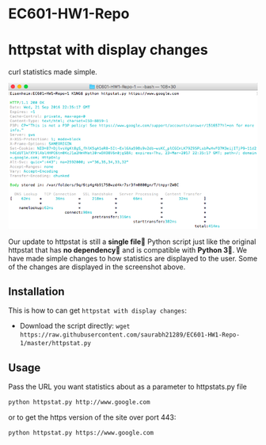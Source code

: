 # EC601-HW1-Repo

# httpstat with display changes

curl statistics made simple.

![screenshot](screenshot_new.png)


Our update to httpstat is still a **single file🌟** Python script just like the original httpstat that has **no dependency👏** and is compatible with **Python 3🍻**. We have made simple changes to how statistics are displayed to the user. Some of the changes are displayed in the screenshot above.


## Installation

This is how to can get `httpstat with display changes`:

- Download the script directly: `wget https://raw.githubusercontent.com/saurabh21289/EC601-HW1-Repo-1/master/httpstat.py`


## Usage

Pass the URL you want statistics about as a parameter to httpstats.py file

```bash
python httpstat.py http://www.google.com
```
or to get the https version of the site over port 443:

```bash
python httpstat.py https://www.google.com
```
